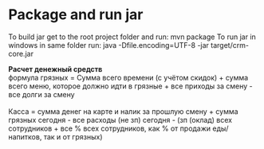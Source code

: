 # Package and run jar

To build jar get to the root project folder and run:
mvn package
To run jar in windows in same folder run:
java -Dfile.encoding=UTF-8 -jar target/crm-core.jar


**Расчет денежный средств**<br />
формула грязных = Сумма всего времени (с учётом скидок) + сумма всего меню, которое должно идти в грязные + все приходы за смену - все долги за смену
<br /><br />
Касса = сумма денег на карте и налик за прошлую смену + сумма грязных сегодня - все расходы (не зп) сегодня - (зп (оклад) всех сотрудников + все % всех сотрудников, как % от продажи еды/напитков, так и от грязных)